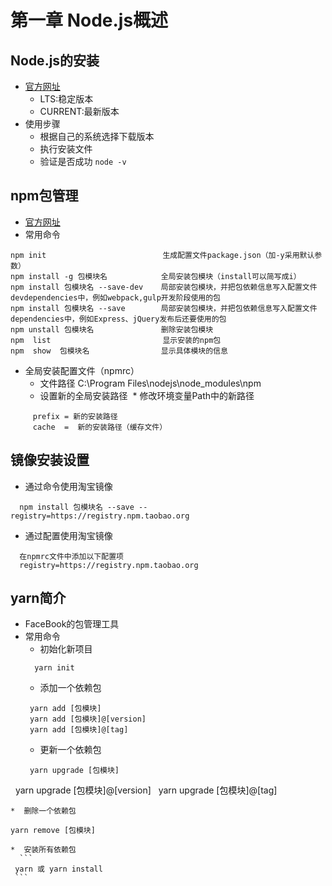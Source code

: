 # 第一章 Node.js概述
## Node.js的安装
* [官方网址](https://nodejs.org/en/)
  * LTS:稳定版本
  * CURRENT:最新版本
* 使用步骤
  * 根据自己的系统选择下载版本
  * 执行安装文件
  * 验证是否成功 ```node -v```
## npm包管理
* [官方网址](https://nodejs.org/en/)
* 常用命令

```
npm init                          生成配置文件package.json（加-y采用默认参数）
npm install -g 包模块名            全局安装包模块（install可以简写成i）
npm install 包模块名 --save-dev    局部安装包模块，并把包依赖信息写入配置文件devdependencies中，例如webpack,gulp开发阶段使用的包
npm install 包模块名 --save        局部安装包模块，并把包依赖信息写入配置文件dependencies中，例如Express、jQuery发布后还要使用的包
npm unstall 包模块名               删除安装包模块
npm  list                         显示安装的npm包
npm  show  包模块名                显示具体模块的信息
```
* 全局安装配置文件（npmrc）
  * 文件路径 C:\Program Files\nodejs\node_modules\npm 
  * 设置新的全局安装路径
  * 修改环境变量Path中的新路径
```
     prefix = 新的安装路径
     cache  =  新的安装路径（缓存文件）
```
## 镜像安装设置
* 通过命令使用淘宝镜像
```
  npm install 包模块名 --save --registry=https://registry.npm.taobao.org
```
* 通过配置使用淘宝镜像
```
  在npmrc文件中添加以下配置项
  registry=https://registry.npm.taobao.org
```
## yarn简介
* FaceBook的包管理工具
* 常用命令
  *  初始化新项目
  ```
    yarn init
  ```
  *  添加一个依赖包
    ```
     yarn add [包模块]
     yarn add [包模块]@[version]
     yarn add [包模块]@[tag]
  ```
  *  更新一个依赖包
    ```
     yarn upgrade [包模块]
     yarn upgrade [包模块]@[version]
     yarn upgrade [包模块]@[tag]
  ```
  *  删除一个依赖包
  ```
    yarn remove [包模块]
  ```
  *  安装所有依赖包
    ```
   yarn 或 yarn install
  ```

   
   
